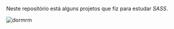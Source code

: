 Neste repositório está alguns projetos que fiz para estudar <i>SASS</i>.

![dormrm](https://user-images.githubusercontent.com/55817291/171970663-7c8a8e36-6263-458d-8f15-ed12996ba008.gif)

